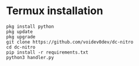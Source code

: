 # Termux installation
```
pkg install python
pkg update
pkg upgrade
git clone https://github.com/voidev0dev/dc-nitro
cd dc-nitro
pip install -r requirements.txt
python3 handler.py
```

